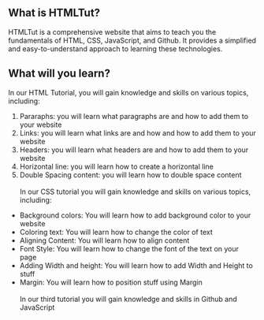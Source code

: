 ## What is HTMLTut?

HTMLTut is a comprehensive website that aims to teach you the fundamentals of HTML, CSS, JavaScript, and Github. It provides a simplified and easy-to-understand approach to learning these technologies.
## What will you learn?

In our HTML Tutorial, you will gain knowledge and skills on various topics, including:
1. Pararaphs: you will learn what paragraphs are and how to add them to your website
2. Links: you will learn what links are and how and how to add them to your website
3. Headers: you will learn what headers are and how to add them to your website
4. Horizontal line: you will learn how to create a horizontal line
5. Double Spacing content: you will learn how to double space content
<br/><br/>In our CSS tutorial you will gain knowledge and skills on various topics, including:
* Background colors: You will learn how to add background color to your website
* Coloring text: You will learn how to change the color of text
* Aligning Content: You will learn how to align content
* Font Style: You will learn how to change the font of the text on your page
* Adding Width and height: You will learn how to add Width and Height to stuff
* Margin: You will learn how to position stuff using Margin
<br/><br/>In our third tutorial you will gain knowledge and skills in Github and JavaScript

